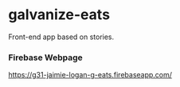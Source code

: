 # galvanize-eats
Front-end app based on stories.

### Firebase Webpage
https://g31-jaimie-logan-g-eats.firebaseapp.com/

